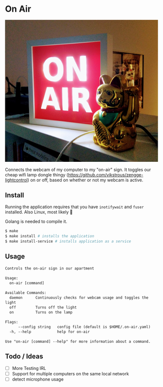 # On Air

![what it looks like](./demo.jpg)

Connects the webcam of my computer to my "on-air" sign. It toggles our cheap wifi lamp dongle thingy (https://github.com/vikstrous/zengge-lightcontrol) on or off, based on whether or not my webcam is active.

## Install

Running the application requires that you have `inotifywait` and `fuser` installed. Also Linux, most likely 🐧

Golang is needed to compile it.

```sh
$ make
$ make install # installs the application
$ make install-service # installs application as a service
```

## Usage

```
Controls the on-air sign in our apartment

Usage:
  on-air [command]

Available Commands:
  daemon      Continuously checks for webcam usage and toggles the light
  off         Turns off the light
  on          Turns on the lamp

Flags:
      --config string   config file (default is $HOME/.on-air.yaml)
  -h, --help            help for on-air

Use "on-air [command] --help" for more information about a command.
```

## Todo / Ideas

- [ ] More Testing IRL
- [ ] Support for multiple computers on the same local network
- [ ] detect microphone usage
